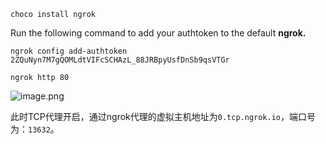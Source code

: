 
`choco install ngrok`

Run the following command to add your authtoken to the default **ngrok.**

```
ngrok config add-authtoken 2ZQuNyn7M7gQOMLdtVIFcSCHAzL_88JRBpyUsfDnSb9qsVTGr
```


```
ngrok http 80
```
![image.png](https://yaaame-1317851743.cos.ap-beijing.myqcloud.com/20231231184147.png)

此时TCP代理开启，通过ngrok代理的虚拟主机地址为`0.tcp.ngrok.io`，端口号为：`13632`。

